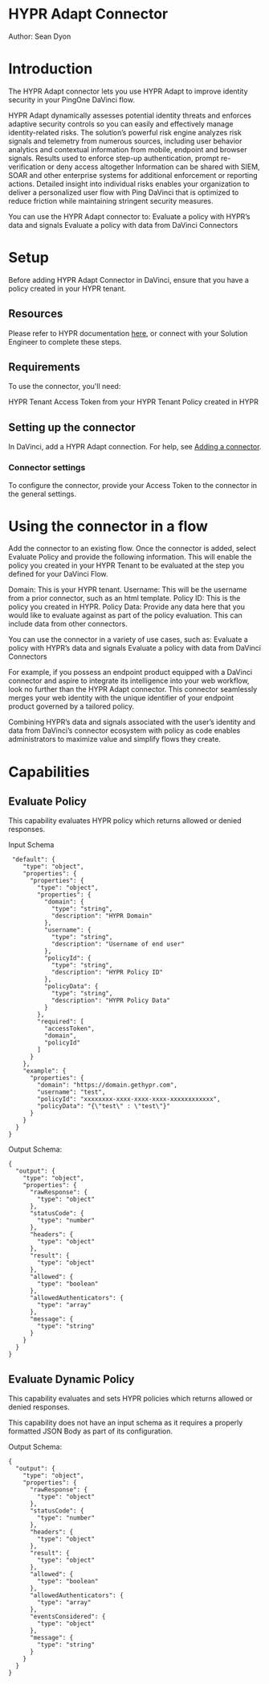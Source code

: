 # HYPR Adapt Connector

Author: 
Sean Dyon

# Introduction

The HYPR Adapt connector lets you use HYPR Adapt to improve identity security in your PingOne DaVinci flow.

HYPR Adapt dynamically assesses potential identity threats and enforces adaptive security controls so you can easily and effectively manage identity-related risks.
The solution’s powerful risk engine analyzes risk signals and telemetry from numerous sources, including user behavior analytics and contextual information from mobile, endpoint and browser signals.
Results used to enforce step-up authentication, prompt re-verification or deny access altogether
Information can be shared with SIEM, SOAR and other enterprise systems for additional enforcement or reporting actions.
Detailed insight into individual risks enables your organization to deliver a personalized user flow with Ping DaVinci that is optimized to reduce friction while maintaining stringent security measures.

You can use the HYPR Adapt connector to:
Evaluate a policy with HYPR’s data and signals
Evaluate a policy with data from DaVinci Connectors


# Setup

Before adding HYPR Adapt Connector in DaVinci, ensure that you have a policy created in your HYPR tenant.

## Resources

Please refer to HYPR documentation [here](https://docs.hypr.com/hyprcloud/docs/cc-std-hypr-adapt), or connect with your Solution Engineer to complete these steps.

## Requirements

To use the connector, you'll need:

HYPR Tenant
Access Token from your HYPR Tenant
Policy created in HYPR

## Setting up the connector

In DaVinci, add a HYPR Adapt connection. For help, see [Adding a connector](https://docs.pingidentity.com/r/en-us/davinci/davinci_adding_a_connection). 

### Connector settings

To configure the connector, provide your Access Token to the connector in the general settings.


# Using the connector in a flow

Add the connector to an existing flow. Once the connector is added, select Evaluate Policy and provide the following information. This will enable the policy you created in your HYPR Tenant to be evaluated at the step you defined for your DaVinci Flow.

Domain: This is your HYPR tenant.
Username: This will be the username from a prior connector, such as an html template.
Policy ID: This is the policy you created in HYPR.
Policy Data: Provide any data here that you would like to evaluate against as part of the policy evaluation. This can include data from other connectors.



You can use the connector in a variety of use cases, such as:
Evaluate a policy with HYPR’s data and signals
Evaluate a policy with data from DaVinci Connectors

For example, if you possess an endpoint product equipped with a DaVinci connector and aspire to integrate its intelligence into your web workflow, look no further than the HYPR Adapt connector. This connector seamlessly merges your web identity with the unique identifier of your endpoint product governed by a tailored policy.

Combining HYPR’s data and signals associated with the user’s identity and data from DaVinci’s connector ecosystem with policy as code enables administrators to maximize value and simplify flows they create.

# Capabilities

## Evaluate Policy

This capability evaluates HYPR policy which returns allowed or denied responses.

Input Schema

```
 "default": {
    "type": "object",
    "properties": {
      "properties": {
        "type": "object",
        "properties": {
          "domain": {
            "type": "string",
            "description": "HYPR Domain"
          },
          "username": {
            "type": "string",
            "description": "Username of end user"
          },
          "policyId": {
            "type": "string",
            "description": "HYPR Policy ID"
          },
          "policyData": {
            "type": "string",
            "description": "HYPR Policy Data"
          }
        },
        "required": [
          "accessToken",
          "domain",
          "policyId"
        ]
      }
    },
    "example": {
      "properties": {
        "domain": "https://domain.gethypr.com",
        "username": "test",
        "policyId": "xxxxxxxx-xxxx-xxxx-xxxx-xxxxxxxxxxxx",
        "policyData": "{\"test\" : \"test\"}"
      }
    }
  }
}
```

Output Schema:

```
{
  "output": {
    "type": "object",
    "properties": {
      "rawResponse": {
        "type": "object"
      },
      "statusCode": {
        "type": "number"
      },
      "headers": {
        "type": "object"
      },
      "result": {
        "type": "object"
      },
      "allowed": {
        "type": "boolean"
      },
      "allowedAuthenticators": {
        "type": "array"
      },
      "message": {
        "type": "string"
      }
    }
  }
}
```


## Evaluate Dynamic Policy

This capability evaluates and sets HYPR policies which returns allowed or denied responses.

This capability does not have an input schema as it requires a properly formatted JSON Body as part of its configuration.

Output Schema: 

```
{
  "output": {
    "type": "object",
    "properties": {
      "rawResponse": {
        "type": "object"
      },
      "statusCode": {
        "type": "number"
      },
      "headers": {
        "type": "object"
      },
      "result": {
        "type": "object"
      },
      "allowed": {
        "type": "boolean"
      },
      "allowedAuthenticators": {
        "type": "array"
      },
      "eventsConsidered": {
        "type": "object"
      },
      "message": {
        "type": "string"
      }
    }
  }
}
```

